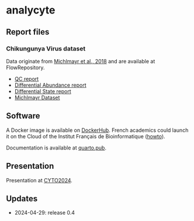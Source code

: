 analycyte
=========

## Report files

### Chikungunya Virus dataset

Data originate from [Michlmayr et al., 2018](https://pubmed.ncbi.nlm.nih.gov/30150281/) and are available at FlowRepository.

  - [QC report](chkv_qc.html)
  - [Differential Abundance report](chkv_da.html)
  - [Differential State report](chkv_ds.html)
  - [Michlmayr Dataset](demochkv_nov_Assignment.rds)


## Software

A Docker image is available on [DockerHub](https://hub.docker.com/r/eugloh/analycyte_base). French academics could launch it on the Cloud of the Institut Français de Bioinformatique ([howto](https://eugloh.quarto.pub/analycyte/qmd/a4-sec_mod_deploy_ifb.html)).

Documentation is available at [quarto.pub](https://eugloh.quarto.pub/analycyte/).


## Presentation

Presentation at [CYTO2024](240504-cyto2024.pdf).


## Updates

  - 2024-04-29: release 0.4
